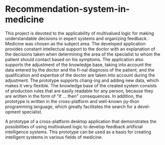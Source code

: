 # Recommendation-system-in-medicine

This project is devoted to the applicability of multivalued logic for making understandable decisions in expert systems and organizing feedback. Medicine was chosen as the subject area. The developed application provides constant intellectual support to the doctor with an explanation of the decisions taken when determining the area of the specialist to whom the patient should contact based on his symptoms. The application also supports the adjustment of the knowledge base, taking into account the data entered by the doctor and the fi-nal diagnosis of the patient, and the qualification and expertise of the doctor are taken into account during the adjustment. The prototype supports chang-ing and adding new data, which makes it very flexible. The knowledge base of the created system consists of production rules that are easily readable for any person, because they are written in the form of "if ... then" consequences. In addition, the prototype is written in the cross-platform and well-known py-thon programming language, which greatly facilitates the search for a devel-opment specialist.

A prototype of a cross-platform desktop application that demonstrates the possibilities of using multivalued logic to develop feedback artificial intelligence systems.  This prototype can be used as a basis for creating intelligent systems in various fields of medicine.
